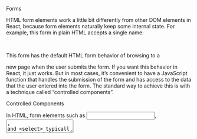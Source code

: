 





Forms

HTML form elements work a little bit differently from other DOM elements in React, because form elements naturally keep some internal state. For example, this form in plain HTML accepts a single name:

  

This form has the default HTML form behavior of browsing to a

new page when the user submits the form. If you want this behavior in React, it just works. But in most cases, it’s convenient to have a JavaScript function that handles the submission of the form and has access to the data that the user entered into the form. The standard way to achieve this is with a technique called “controlled components”.

Controlled Components

In HTML, form elements such as <input>, <textarea>, and <select> typically maintain their own state and update it based on user input. In React, mutable state is typically kept in the state property of components, and only updated with setState().

We can combine the two by making the React state be the “single source of truth”. Then the React component that renders a form also controls what happens in that form on subsequent user input. An input form element whose value is controlled by React in this way is called a “controlled component”.

For example, if we want to make the previous example log the name when it is submitted, we can write the form as a controlled component:

  

Try it on CodePen

Since the value attribute is set on our form element, the

displayed value will always be this.state.value, making the React state the source of truth. Since handleChange runs on every keystroke to update the React state, the displayed value will update as the user types.

With a controlled component, the input’s value is always driven by the React state. While this means you have to type a bit more code, you can now pass the value to other UI elements too, or reset it from other event handlers.

The textarea Tag

In HTML, a <textarea> element defines its text by its children:

  

In React, a <textarea> uses a value attribute instead. This way, a form using a <textarea> can be written very similarly to a form that uses a single-line input:

  

Notice that this.state.value is initialized in the constructor, so that the text area starts off with some text in it.




JavaScript — The Conditional (Ternary) Operator Explained




Starting With the Basics — The if statement

Using a conditional, like an if statement, allows us to specify that a certain block of code should be executed if a certain condition is met.

Consider the following example:

We have a person object that consists of a name, age, and driver property.

  

We want to test if the age of our person is greater than or equal to 16. If this is true, they’re old enough to drive and driver should say 'Yes'. If this is not true, driver should be set to 'No'.

We could use an if statement to accomplish this:

  

But what if I told you we could do the same exact thing in just one line of code? Well, here it is:

  

This shorter code yields us the same result of person.driver = 'Yes';

The Conditional (Ternary) Operator

First, we’ll take a look at the syntax of a typical if statement:

  

Now, the ternary operator:

  

Here’s what you need to know:

The conditionis what you’re actually testing. The result of your condition should be true or false or at least coerce to either boolean value.
A ?separates our conditional from our true Anything between the ? and the : is what is executed if the condition evaluates to true.
Finally a : If your conditionevaluates to false, any code after the colon is executed.

  